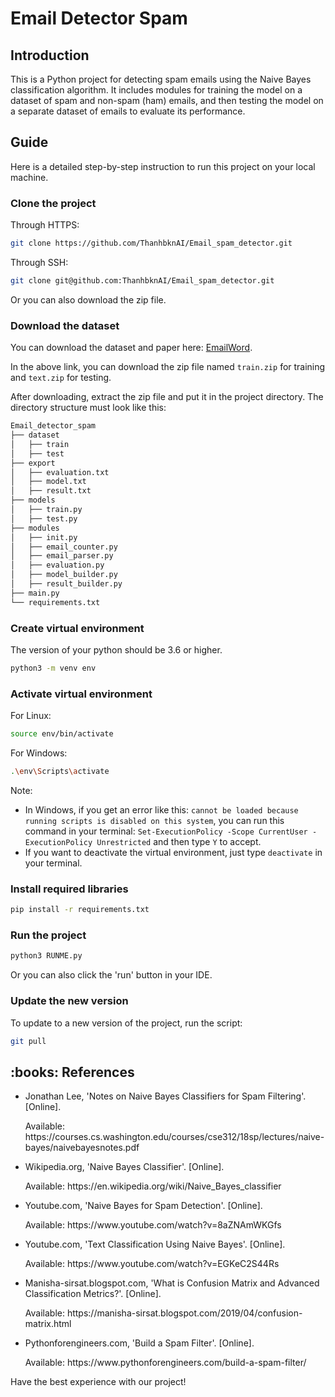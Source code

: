 # Email Detector Spam


## Introduction
This is a Python project for detecting spam emails using the Naive Bayes classification algorithm. It includes modules for training the model on a dataset of spam and non-spam (ham) emails, and then testing the model on a separate dataset of emails to evaluate its performance.

## Guide

Here is a detailed step-by-step instruction to run this project on your local machine.

### Clone the project

Through HTTPS:

```bash
git clone https://github.com/ThanhbknAI/Email_spam_detector.git
```

Through SSH:

```bash
git clone git@github.com:ThanhbknAI/Email_spam_detector.git
```

Or you can also download the zip file.

### Download the dataset

You can download the dataset and paper here: [EmailWord](https://fptuniversity-my.sharepoint.com/:f:/g/personal/hainhde170683_fpt_edu_vn/EqsOqSf3G0NCmTJzthxiv2YBcqnE6xqg4y0mLNDuOgzopw?e=fGTYwm). 



In the above link, you can download the zip file named `train.zip` for training and `text.zip` for testing.

After downloading, extract the zip file and put it in the project directory. The directory structure must look like this:

``` bash
Email_detector_spam
├── dataset
│   ├── train
│   ├── test
├── export
│   ├── evaluation.txt
│   ├── model.txt
│   ├── result.txt
├── models
│   ├── train.py
│   ├── test.py
├── modules
│   ├── init.py
│   ├── email_counter.py
│   ├── email_parser.py
│   ├── evaluation.py
│   ├── model_builder.py
│   ├── result_builder.py
├── main.py
└── requirements.txt
```
### Create virtual environment

The version of your python should be 3.6 or higher.

```bash
python3 -m venv env
```

### Activate virtual environment

For Linux:

```bash
source env/bin/activate
```

For Windows:

```bash
.\env\Scripts\activate
```

Note:
- In Windows, if you get an error like this: `cannot be loaded because running scripts is disabled on this system`, you can run this command in your terminal: `Set-ExecutionPolicy -Scope CurrentUser -ExecutionPolicy Unrestricted` and then type `Y` to accept.
- If you want to deactivate the virtual environment, just type `deactivate` in your terminal.

### Install required libraries

```bash
pip install -r requirements.txt
```

### Run the project

```bash
python3 RUNME.py
```

Or you can also click the 'run' button in your IDE.


### Update the new version

To update to a new version of the project, run the script:

```bash
git pull
```

<h2> :books: References</h2>
<ul>
  <li><p>Jonathan Lee, 'Notes on Naive Bayes Classifiers for Spam Filtering'. [Online].</p>
      <p>Available: https://courses.cs.washington.edu/courses/cse312/18sp/lectures/naive-bayes/naivebayesnotes.pdf</p>
  </li>
  <li><p>Wikipedia.org, 'Naive Bayes Classifier'. [Online].</p>
      <p>Available: https://en.wikipedia.org/wiki/Naive_Bayes_classifier</p>
  </li>
  <li><p>Youtube.com, 'Naive Bayes for Spam Detection'. [Online].</p>
      <p>Available: https://www.youtube.com/watch?v=8aZNAmWKGfs</p>
  </li>
  <li><p>Youtube.com, 'Text Classification Using Naive Bayes'. [Online].</p>
      <p>Available: https://www.youtube.com/watch?v=EGKeC2S44Rs</p>
  </li>
  <li><p>Manisha-sirsat.blogspot.com, 'What is Confusion Matrix and Advanced Classification Metrics?'. [Online].</p>
      <p>Available: https://manisha-sirsat.blogspot.com/2019/04/confusion-matrix.html</p>
  </li>
  <li><p>Pythonforengineers.com, 'Build a Spam Filter'. [Online].</p>
      <p>Available: https://www.pythonforengineers.com/build-a-spam-filter/</p>
  </li>
</ul>

Have the best experience with our project!
